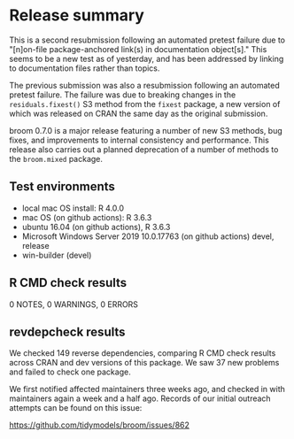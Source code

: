 # Release summary

This is a second resubmission following an automated pretest failure due to
"[n]on-file package-anchored link(s) in documentation object[s]." This seems
to be a new test as of yesterday, and has been addressed by linking to
documentation files rather than topics.

The previous submission was also a resubmission following an automated pretest 
failure. The failure was due to breaking changes in the `residuals.fixest()` 
S3 method from the `fixest` package, a new version of which was 
released on CRAN the same day as the original submission.

broom 0.7.0 is a major release featuring a number of new S3 methods,
bug fixes, and improvements to internal consistency and performance.
This release also carries out a planned deprecation of a number of
methods to the `broom.mixed` package.

## Test environments

- local mac OS  install: R 4.0.0
- mac OS (on github actions): R 3.6.3
- ubuntu 16.04 (on github actions), R 3.6.3
- Microsoft Windows Server 2019 10.0.17763 (on github actions) devel, release
- win-builder (devel)

## R CMD check results

0 NOTES, 0 WARNINGS, 0 ERRORS

## revdepcheck results

We checked 149 reverse dependencies, comparing R CMD check results across 
CRAN and dev versions of this package. We saw 37 new problems and failed to 
check one package.

We first notified affected maintainers three weeks ago, and 
checked in with maintainers again a week and a half ago. Records
of our initial outreach attempts can be found on this issue:

https://github.com/tidymodels/broom/issues/862


